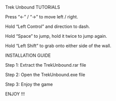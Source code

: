 Trek Unbound
TUTORIALS

Press “←” / “→” to move left / right.

Hold “Left Control” and direction to dash.

Hold “Space” to jump, hold it twice to jump again.

Hold “Left Shift” to grab onto either side of the wall.



INSTALLATION GUIDE

Step 1: Extract the TrekUnbound.rar file

Step 2: Open the TrekUnbound.exe file

Step 3: Enjoy the game

ENJOY !!!

